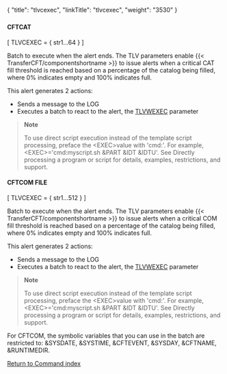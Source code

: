 {
    "title": "tlvcexec",
    "linkTitle": "tlvcexec",
    "weight": "3530"
}<span id="tlvcexec"></span>

### 

#### CFTCAT

\[ TLVCEXEC = { str1...64
} \]

Batch to execute when the alert ends. The TLV parameters enable  {{< TransferCFT/componentshortname  >}} to
issue alerts when a critical CAT  fill threshold is reached based on a percentage of the catalog being filled, where 0% indicates empty and 100% indicates full.  

This
alert generates 2 actions:

-   Sends a message
    to the LOG
-   Executes
    a batch to react to the alert, the <a href="#" class="selected">TLVWEXEC</a>
    parameter

> **Note**
>
> To use direct script execution instead of the template script processing, preface the &lt;EXEC>value with 'cmd:'. For example, &lt;EXEC>='cmd:myscript.sh &PART &IDT &IDTU'. See Directly processing a program or script for details, examples, restrictions, and support.

#### CFTCOM FILE

\[ TLVCEXEC = { str1...512
} \]

Batch to execute when the alert ends. The TLV parameters enable  {{< TransferCFT/componentshortname  >}} to
issue alerts when a critical COM  fill threshold is reached based on a percentage of the catalog being filled, where 0% indicates empty and 100% indicates full.  

This
alert generates 2 actions:

-   Sends a message
    to the LOG
-   Executes
    a batch to react to the alert, the <a href="#" class="selected">TLVWEXEC</a>
    parameter

> **Note**
>
> To use direct script execution instead of the template script processing, preface the &lt;EXEC>value with 'cmd:'. For example, &lt;EXEC>='cmd:myscript.sh &PART &IDT &IDTU'. See Directly processing a program or script for details, examples, restrictions, and support.

For CFTCOM,  the symbolic variables that you can use in the batch are restricted to: &SYSDATE, &SYSTIME, &CFTEVENT, &SYSDAY, &CFTNAME, &RUNTIMEDIR.

[Return to Command index](../../)
